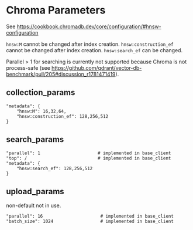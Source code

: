# Chroma Parameters

See https://cookbook.chromadb.dev/core/configuration/#hnsw-configuration

`hnsw:M` cannot be changed after index creation.
`hnsw:construction_ef` cannot be changed after index creation.
`hnsw:search_ef` can be changed.

Parallel > 1 for searching is currently not supported because Chroma is not process-safe (see https://github.com/qdrant/vector-db-benchmark/pull/205#discussion_r1781471419).

## collection_params
    "metadata": {
        "hnsw:M": 16,32,64,
        "hnsw:construction_ef": 128,256,512
    }

## search_params
    "parallel": 1                      # implemented in base_client
    "top": /                           # implemented in base_client
    "metadata": {
        "hnsw:search_ef": 128,256,512
    }

## upload_params
non-default not in use.

    "parallel": 16                      # implemented in base_client
    "batch_size": 1024                  # implemented in base_client


